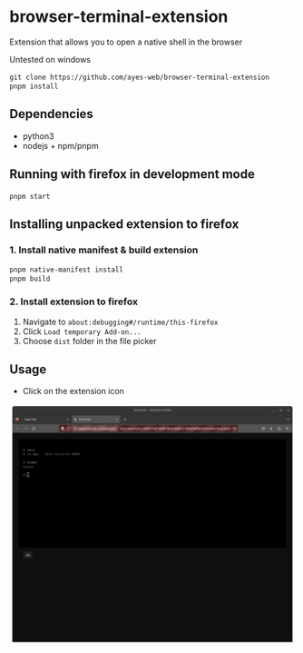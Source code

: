 # browser-terminal-extension

Extension that allows you to open a native shell in the browser

Untested on windows

```
git clone https://github.com/ayes-web/browser-terminal-extension
pnpm install
```

## Dependencies
   - python3
   - nodejs + npm/pnpm

## Running with firefox in development mode
```
pnpm start
```

## Installing unpacked extension to firefox

### 1. Install native manifest & build extension
```
pnpm native-manifest install
pnpm build
```

### 2. Install extension to firefox
1. Navigate to ``about:debugging#/runtime/this-firefox``
2. Click ``Load temporary Add-on...``
3. Choose ``dist`` folder in the file picker

## Usage

- Click on the extension icon

![screenshot.png](screenshot.png)
